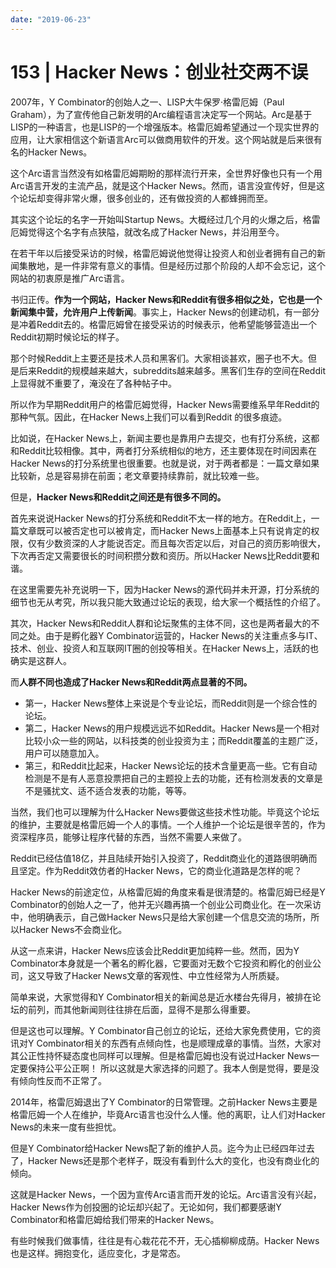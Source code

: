 ```yaml
---
date: "2019-06-23"
---  
```

      
# 153 | Hacker News：创业社交两不误
2007年，Y Combinator的创始人之一、LISP大牛保罗·格雷厄姆（Paul Graham），为了宣传他自己新发明的Arc编程语言决定写一个网站。Arc是基于LISP的一种语言，也是LISP的一个增强版本。格雷厄姆希望通过一个现实世界的应用，让大家相信这个新语言Arc可以做商用软件的开发。这个网站就是后来很有名的Hacker News。

这个Arc语言当然没有如格雷厄姆期盼的那样流行开来，全世界好像也只有一个用Arc语言开发的主流产品，就是这个Hacker News。然而，语言没宣传好，但是这个论坛却变得非常火爆，很多创业的，还有做投资的人都蜂拥而至。

其实这个论坛的名字一开始叫Startup News。大概经过几个月的火爆之后，格雷厄姆觉得这个名字有点狭隘，就改名成了Hacker News，并沿用至今。

在若干年以后接受采访的时候，格雷厄姆说他觉得让投资人和创业者拥有自己的新闻集散地，是一件非常有意义的事情。但是经历过那个阶段的人却不会忘记，这个网站的初衷原是推广Arc语言。

书归正传。**作为一个网站，Hacker News和Reddit有很多相似之处，它也是一个新闻集中营，允许用户上传新闻**。事实上，Hacker News的创建动机，有一部分是冲着Reddit去的。格雷厄姆曾在接受采访的时候表示，他希望能够营造出一个Reddit初期时候论坛的样子。

<!-- [[[read_end]]] -->

那个时候Reddit上主要还是技术人员和黑客们。大家相谈甚欢，圈子也不大。但是后来Reddit的规模越来越大，subreddits越来越多。黑客们生存的空间在Reddit上显得就不重要了，淹没在了各种帖子中。

所以作为早期Reddit用户的格雷厄姆觉得，Hacker News需要维系早年Reddit的那种气氛。因此，在Hacker News上我们可以看到Reddit 的很多痕迹。

比如说，在Hacker News上，新闻主要也是靠用户去提交，也有打分系统，这都和Reddit比较相像。其中，两者打分系统相似的地方，还主要体现在时间因素在Hacker News的打分系统里也很重要。也就是说，对于两者都是：一篇文章如果比较新，总是容易排在前面；老文章要持续靠前，就比较难一些。

但是，**Hacker News和Reddit之间还是有很多不同的。**

首先来说说Hacker News的打分系统和Reddit不太一样的地方。在Reddit上，一篇文章既可以被否定也可以被肯定，而Hacker News上面基本上只有说肯定的权限，仅有少数资深的人才能说否定。而且每次否定以后，对自己的资历影响很大，下次再否定又需要很长的时间积攒分数和资历。所以Hacker News比Reddit要和谐。

在这里需要先补充说明一下，因为Hacker News的源代码并未开源，打分系统的细节也无从考究，所以我只能大致通过论坛的表现，给大家一个概括性的介绍了。

其次，Hacker News和Reddit人群和论坛聚焦的主体不同，这也是两者最大的不同之处。由于是孵化器Y Combinator运营的，Hacker News的关注重点多与IT、技术、创业、投资人和互联网IT圈的创投等相关。在Hacker News上，活跃的也确实是这群人。

而**人群不同也造成了Hacker News和Reddit两点显著的不同。**

* 第一，Hacker News整体上来说是个专业论坛，而Reddit则是一个综合性的论坛。
* 第二，Hacker News的用户规模远远不如Reddit。Hacker News是一个相对比较小众一些的网站，以科技类的创业投资为主；而Reddit覆盖的主题广泛，用户可以随意加入。
* 第三，和Reddit比起来，Hacker News论坛的技术含量更高一些。它有自动检测是不是有人恶意投票把自己的主题投上去的功能，还有检测发表的文章是不是骚扰文、适不适合发表的功能，等等。

当然，我们也可以理解为什么Hacker News要做这些技术性功能。毕竟这个论坛的维护，主要就是格雷厄姆一个人的事情。一个人维护一个论坛是很辛苦的，作为资深程序员，能够让程序代替的东西，当然不需要人来做了。

Reddit已经估值18亿，并且陆续开始引入投资了，Reddit商业化的道路很明确而且坚定。作为Reddit效仿者的Hacker News，它的商业化道路是怎样的呢？

Hacker News的前途定位，从格雷厄姆的角度来看是很清楚的。格雷厄姆已经是Y Combinator的创始人之一了，他并无兴趣再搞一个创业公司商业化。在一次采访中，他明确表示，自己做Hacker News只是给大家创建一个信息交流的场所，所以Hacker News不会商业化。

从这一点来讲，Hacker News应该会比Reddit更加纯粹一些。然而，因为Y Combinator本身就是一个著名的孵化器，它要面对无数个它投资和孵化的创业公司，这又导致了Hacker News文章的客观性、中立性经常为人所质疑。

简单来说，大家觉得和Y Combinator相关的新闻总是近水楼台先得月，被排在论坛的前列，而其他新闻则往往排在后面，显得不是那么得重要。

但是这也可以理解。Y Combinator自己创立的论坛，还给大家免费使用，它的资讯对Y Combinator相关的东西有点倾向性，也是顺理成章的事情。当然，大家对其公正性持怀疑态度也同样可以理解。但是格雷厄姆也没有说过Hacker News一定要保持公平公正啊！ 所以这就是大家选择的问题了。我本人倒是觉得，要是没有倾向性反而不正常了。

2014年，格雷厄姆退出了Y Combinator的日常管理。之前Hacker News主要是格雷厄姆一个人在维护，毕竟Arc语言也没什么人懂。他的离职，让人们对Hacker News的未来一度有些担忧。

但是Y Combinator给Hacker News配了新的维护人员。迄今为止已经四年过去了，Hacker News还是那个老样子，既没有看到什么大的变化，也没有商业化的倾向。

这就是Hacker News，一个因为宣传Arc语言而开发的论坛。Arc语言没有兴起，Hacker News作为创投圈的论坛却兴起了。无论如何，我们都要感谢Y Combinator和格雷厄姆给我们带来的Hacker News。

有些时候我们做事情，往往是有心栽花花不开，无心插柳柳成荫。Hacker News也是这样。拥抱变化，适应变化，才是常态。